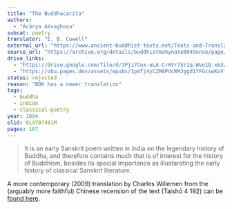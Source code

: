 ```yaml
---
title: "The Buddhacarita"
authors:
  - "Ācārya Aśvaghoṣa"
subcat: poetry
translator: "E. B. Cowell"
external_url: "https://www.ancient-buddhist-texts.net/Texts-and-Translations/Buddhacarita/index.htm"
source_url: "https://archive.org/details/buddhistmahynate0049unse/page/n9/mode/2up"
drive_links: 
  - "https://drive.google.com/file/d/1Pji7Cox-eLA-CrHVr7Sr1q-Wvo1Q-xm3/view?usp=drivesdk"
  - "https://obu.pages.dev/assets/epubs/1pmTj4yCZMAPdcRMJggd1YFGcswKvVf-t.epub"
status: rejected
reason: "BDK has a newer translation"
tags:
  - buddha
  - indian
  - classical-poetry
year: 1894
olid: OL4707491M
pages: 187
---
```


> It is an early Sanskrit poem written in India on the legendary history of Buddha, and therefore contains much that is of interest for the history of Buddhism, besides its special importance as illustarating the early history of classical Sanskrit literature.

A more contemporary (2009) translation by Charles Willemen from the (arguably more faithful) Chinese recension of the text (Taishō 4 192) can be [found here](/content/monographs/in-praise-of-buddhas-acts_willemen-charles).
